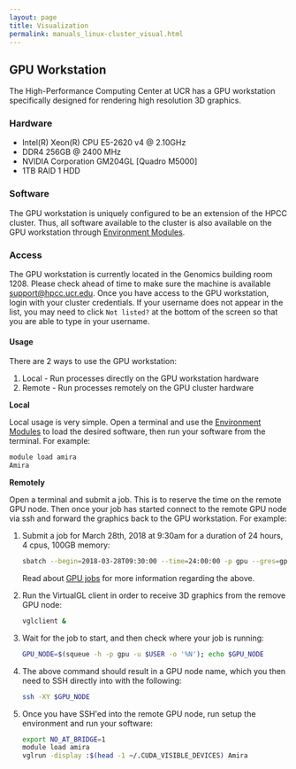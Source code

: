 ```yaml
---
layout: page
title: Visualization
permalink: manuals_linux-cluster_visual.html
---
```


## GPU Workstation
The High-Performance Computing Center at UCR has a GPU workstation specifically designed for rendering high resolution 3D graphics.

### Hardware
* Intel(R) Xeon(R) CPU E5-2620 v4 @ 2.10GHz
* DDR4 256GB @ 2400 MHz
* NVIDIA Corporation GM204GL [Quadro M5000]
* 1TB RAID 1 HDD

### Software
The GPU workstation is uniquely configured to be an extension of the HPCC cluster. Thus, all software available to the cluster is also available on the GPU workstation through [Environment Modules](manuals_linux-cluster_start.html#modules).

### Access
The GPU workstation is currently located in the Genomics building room 1208. Please check ahead of time to make sure the machine is available [support@hpcc.ucr.edu](mailto:support@hpcc.ucr.edu).
Once you have access to the GPU workstation, login with your cluster credentials. If your username does not appear in the list, you may need to click `Not listed?` at the bottom of the screen so that you are able to type in your username.

#### Usage
There are 2 ways to use the GPU workstation:
  1. Local - Run processes directly on the GPU workstation hardware
  2. Remote - Run processes remotely on the GPU cluster hardware

  **Local**

Local usage is very simple. Open a terminal and use the [Environment Modules](manuals_linux-cluster_start.html#modules) to load the desired software, then run your software from the terminal.
  For example:

```bash
module load amira
Amira
```

**Remotely**

Open a terminal and submit a job. This is to reserve the time on the remote GPU node. Then once your job has started connect to the remote GPU node via ssh and forward the graphics back to the GPU workstation.
For example:

1. Submit a job for March 28th, 2018 at 9:30am for a duration of 24 hours, 4 cpus, 100GB memory:

   ```bash
   sbatch --begin=2018-03-28T09:30:00 --time=24:00:00 -p gpu --gres=gpu:1 --mem=100g --cpus-per-task=4 --wrap='echo ${CUDA_VISIBLE_DEVICES} > ~/.CUDA_VISIBLE_DEVICES; sleep infinity'
   ```

   Read about [GPU jobs](manuals_linux-cluster_jobs.html#gpu-jobs) for more information regarding the above.

2. Run the VirtualGL client in order to receive 3D graphics from the remove GPU node:

   ```bash
   vglclient &
   ```

3. Wait for the job to start, and then check where your job is running:

   ```bash
   GPU_NODE=$(squeue -h -p gpu -u $USER -o '%N'); echo $GPU_NODE
   ```

4. The above command should result in a GPU node name, which you then need to SSH directly into with the following:

   ```bash
   ssh -XY $GPU_NODE
   ```

5. Once you have SSH'ed into the remote GPU node, run setup the environment and run your software:

   ```bash
   export NO_AT_BRIDGE=1
   module load amira
   vglrun -display :$(head -1 ~/.CUDA_VISIBLE_DEVICES) Amira
   ```

